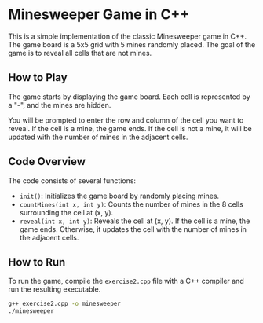 # Minesweeper Game in C++

This is a simple implementation of the classic Minesweeper game in C++. The game board is a 5x5 grid with 5 mines randomly placed. The goal of the game is to reveal all cells that are not mines.

## How to Play

The game starts by displaying the game board. Each cell is represented by a "-", and the mines are hidden.

You will be prompted to enter the row and column of the cell you want to reveal. If the cell is a mine, the game ends. If the cell is not a mine, it will be updated with the number of mines in the adjacent cells.

## Code Overview

The code consists of several functions:

- `init()`: Initializes the game board by randomly placing mines.
- `countMines(int x, int y)`: Counts the number of mines in the 8 cells surrounding the cell at (x, y).
- `reveal(int x, int y)`: Reveals the cell at (x, y). If the cell is a mine, the game ends. Otherwise, it updates the cell with the number of mines in the adjacent cells.

## How to Run

To run the game, compile the `exercise2.cpp` file with a C++ compiler and run the resulting executable.

```bash
g++ exercise2.cpp -o minesweeper
./minesweeper